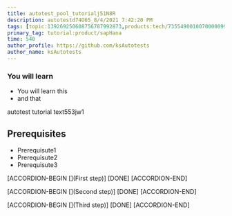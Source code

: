```yaml
---
title: autotest_pool_tutorialj51N8R
description: autotestd74O65_8/4/2021 7:42:20 PM
tags: [topic:139269250608756787992873,products:tech/73554900100700000996,tutorial:experience/advanced]
primary_tag: tutorial:product/sapHana
time: 540
author_profile: https://github.com/ksAutotests
author_name: ksAutotests
---
```

### You will learn
- You will learn this
- and that

autotest tutorial text553jw1

## Prerequisites
- Prerequisute1
- Prerequisute2
- Prerequisute3

[ACCORDION-BEGIN [](First step)]
[DONE]
[ACCORDION-END]

[ACCORDION-BEGIN [](Second step)]
[DONE]
[ACCORDION-END]

[ACCORDION-BEGIN [](Third step)]
[DONE]
[ACCORDION-END]

